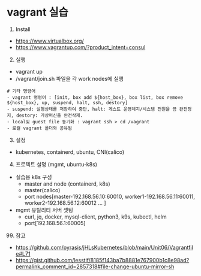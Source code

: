 # vagrant 실습 
1. Install 
  - https://www.virtualbox.org/
  - https://www.vagrantup.com/?product_intent=consul
2. 실행 
  - vagrant up
  - /vagrant/join.sh 파일을 각 work nodes에 실행 
  ```
  # 기타 명령어
  - vagrant 명령어 : [init, box add ${host_box}, box list, box remove ${host_box}, up, suspend, halt, ssh, destory]
  - suspend: 실행상태를 저장하여 중단, halt: 게스트 운영체지/시스템 전원을 끔 완전정지, destory: 가상머신을 완전삭제.
  - local및 guest file 동기화 : vagrant ssh > cd /vagrant 
  - 로컬 vagrant 폴더와 공유됨 
  ```
3. 설정 
  - kubernetes, containerd, ubuntu, CNI(calico)
4. 프로텍트 설명 (mgmt, ubuntu-k8s)
  - 실습용 k8s 구성 
    - master and node (containerd, k8s)
    - master(calico)    
    - port nodes[master-192.168.56.10:60010, worker1-192.168.56.11:60011, worker2-192.168.56.12:60012 ... ]
  - mgmt 유틸리티 서버 셋팅 
    - curl, jq, docker, mysql-client, python3, k9s, kubectl, helm 
    - port[192.168.56.1:60005]

99. 참고 
   - https://github.com/pyrasis/jHLsKubernetes/blob/main/Unit06/Vagrantfile#L71
   - https://gist.github.com/lesstif/8185f143ba7b8881e767900b1c8e98ad?permalink_comment_id=2857318#file-change-ubuntu-mirror-sh

